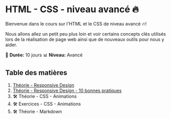 # HTML - CSS - niveau avancé :fire:

Bienvenue dans le cours sur l'HTML et le CSS de niveau avancé :fire:!

Nous allons allez un petit peu plus loin et voir certains concepts clés utilisés lors de la réalisation de page web ainsi que de nouveaux outils pour nous y aider.

:calendar: **Durée:** 10 jours
:bar_chart: **Niveau:** Avancé

## Table des matières

1. [Théorie - Responsive Design](01-theorie-responsive-design.md)
2. [Théorie - Responsive Design - 10 bonnes pratiques](02-rd-bonnes-pratique.md)
3. :hammer_and_wrench: Théorie - CSS - Animations
4. :hammer_and_wrench: Exercices - CSS - Animations
5. :hammer_and_wrench: Théorie - Markdown
